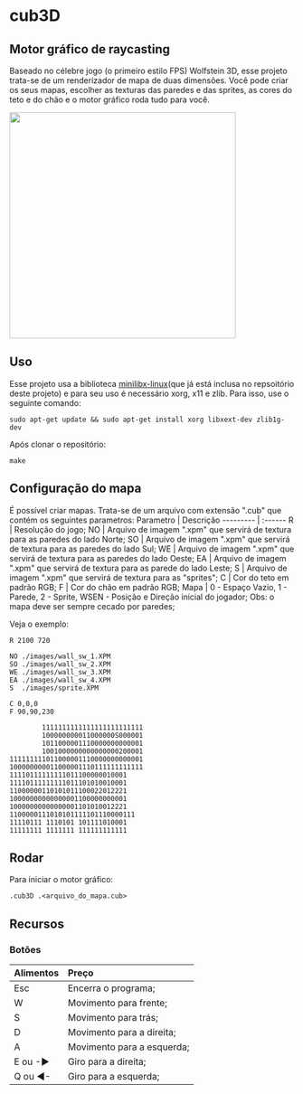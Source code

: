 # cub3D
## Motor gráfico de raycasting
Baseado no célebre jogo (o primeiro estilo FPS) Wolfstein 3D, esse projeto trata-se de um renderizador de mapa de duas dimensões.
Você pode criar os seus mapas, escolher as texturas das paredes e das sprites, as cores do teto e do chão e o motor gráfico roda tudo para você.

<img src="https://github.com/gabrielsl96/cub3d/blob/master/Cub3d.gif " width="400">

## Uso
Esse projeto usa a biblioteca [minilibx-linux](https://github.com/42Paris/minilibx-linux)(que já está inclusa no repsoitório deste projeto) e para seu uso é necessário xorg, x11 e zlib. Para isso, use o seguinte comando:
```
sudo apt-get update && sudo apt-get install xorg libxext-dev zlib1g-dev
```

Após clonar o repositório:
```
make
```
## Configuração do mapa
É possível criar mapas. Trata-se de um arquivo com extensão ".cub" que contém os seguintes parametros:
Parametro | Descrição
--------- | :------
R         | Resolução do jogo;
NO        | Arquivo de imagem ".xpm" que servirá de textura para as paredes do lado Norte;
SO        | Arquivo de imagem ".xpm" que servirá de textura para as paredes do lado Sul;
WE        | Arquivo de imagem ".xpm" que servirá de textura para as paredes do lado Oeste;
EA        | Arquivo de imagem ".xpm" que servirá de textura para as parede do lado Leste;
S         | Arquivo de imagem ".xpm" que servirá de textura para as "sprites";
C         | Cor do teto em padrão RGB;
F         | Cor do chão em padrão RGB;
Mapa      | 0 - Espaço Vazio, 1 - Parede, 2 - Sprite, WSEN - Posição e Direção inicial do jogador; Obs: o mapa deve ser sempre cecado por paredes;

Veja o exemplo:
```
R 2100 720

NO ./images/wall_sw_1.XPM
SO ./images/wall_sw_2.XPM
WE ./images/wall_sw_3.XPM
EA ./images/wall_sw_4.XPM
S  ./images/sprite.XPM

C 0,0,0
F 90,90,230

        1111111111111111111111111
        100000000011000000S000001
        1011000001110000000000001
        1001000000000000000200001
111111111011000001110000000000001
100000000011000001110111111111111
11110111111111011100000010001
11110111111111011101010010001
11000000110101011100022012221
10000000000000001100000000001
10000000000000001101010012221
1100000111010101111101110000111
11110111 1110101 101111010001
11111111 1111111 111111111111
```

## Rodar
Para iniciar o motor gráfico:
```
.cub3D .<arquivo_do_mapa.cub>
```

## Recursos
### Botões
Alimentos | Preço
--------- | :------
Esc       | Encerra o programa;
W         | Movimento para frente;
S         | Movimento para trás;
D         | Movimento para a direita;
A         | Movimento para a esquerda;
E ou -►   | Giro para a direita;
Q ou ◄-   | Giro para a esquerda;


